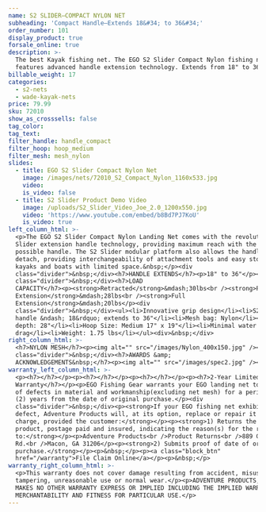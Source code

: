 ```yaml
---
name: S2 SLIDER—COMPACT NYLON NET
subheading: 'Compact Handle—Extends 18&#34; to 36&#34;'
order_number: 101
display_product: true
forsale_online: true
description: >-
  The best Kayak fishing net. The EGO S2 Slider Compact Nylon fishing net
  features advanced handle extension technology. Extends from 18" to 36"
billable_weight: 17
categories:
  - s2-nets
  - wade-kayak-nets
price: 79.99
sku: 72010
show_as_crosssells: false
tag_color:
tag_text:
filter_handle: handle_compact
filter_hoop: hoop_medium
filter_mesh: mesh_nylon
slides:
  - title: EGO S2 Slider Compact Nylon Net
    image: /images/nets/72010_S2_Compact_Nylon_1160x533.jpg
    video:
    is_video: false
  - title: S2 Slider Product Demo Video
    image: /uploads/S2_Slider_Video_Joe_2.0_1200x550.jpg
    video: 'https://www.youtube.com/embed/b8Bd7PJ7KoU'
    is_video: true
left_column_html: >-
  <p>The EGO S2 Slider Compact Nylon Landing Net comes with the revolutionary S2
  Slider extension handle technology, providing maximum reach with the shortest
  possible handle. The S2 Slider modular platform also allows the handle to
  detach, providing interchangeability of attachment tools and easy storage on
  kayaks and boats with limited space.&nbsp;</p><div
  class="divider">&nbsp;</div><h7>HANDLE EXTENDS</h7><p>18" to 36"</p><div
  class="divider">&nbsp;</div><h7>LOAD
  CAPACITY</h7><p><strong>Retracted</strong>&mdash;30lbs<br /><strong>Partial
  Extension</strong>&mdash;28lbs<br /><strong>Full
  Extension</strong>&mdash;20lbs</p><div
  class="divider">&nbsp;</div><ul><li>Innovative grip design</li><li>S2 Slider
  handle &ndash; 18&rdquo; extends to 36"</li><li>Mesh bag: Nylon</li><li>Bag
  depth: 28"</li><li>Hoop Size: Medium 17" x 19"</li><li>Minimal water
  drag</li><li>Weight: 1.75 lbs</li></ul><div>&nbsp;</div>
right_column_html: >-
  <h7>NYLON MESH</h7><p><img alt="" src="/images/Nylon_400x150.jpg" /></p><div
  class="divider">&nbsp;</div><h7>AWARDS &amp;
  ACKNOWLEDGEMENTS&nbsp;</h7><p><img alt="" src="/images/spec2.jpg" /></p>
warranty_left_column_html: >-
  <p><h7></h7></p><p><h7></h7></p><p><h7></h7></p><p><h7>2-Year Limited
  Warranty</h7></p><p>EGO Fishing Gear warrants your EGO landing net to be free
  of defects in material and workmanship(excluding net mesh) for a period of two
  (2) years from the date of original purchase.</p><div
  class="divider">&nbsp;</div><p><strong>If your EGO fishing net exhibits such a
  defect, Adventure Products will, at its option, replace or repair it without
  charge, provided the customer:</strong></p><p><strong>1) Returns the defective
  product, postage paid and insured, indicating the reason(s) for the return
  to:</strong></p><p>Adventure Products<br />Product Returns<br />889 Guy Paine
  Rd.<br />Macon, GA 31206</p><p><strong>2) Submits proof of date of original
  purchase.</strong></p><p>&nbsp;</p><p><a class="block_btn"
  href="/warranty">File Claim Online</a></p><p>&nbsp;</p>
warranty_right_column_html: >-
  <p>This warranty does not cover damage resulting from accident, misuse, abuse,
  tampering, unreasonable use or normal wear.</p><p>ADVENTURE PRODUCTS, INC.
  MAKES NO OTHER WARRANTY EXPRESS OR IMPLIED INCLUDING THE IMPLIED WARRANTIES OF
  MERCHANTABILITY AND FITNESS FOR PARTICULAR USE.</p>
---
```

